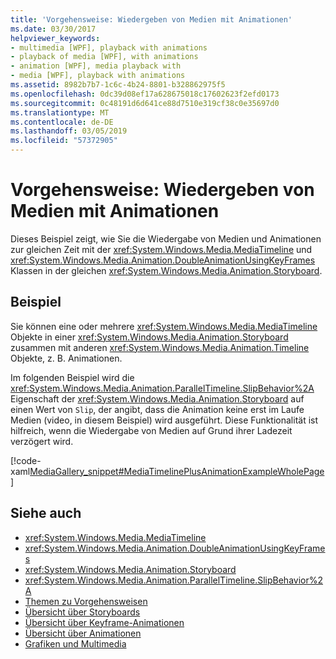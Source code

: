 ```yaml
---
title: 'Vorgehensweise: Wiedergeben von Medien mit Animationen'
ms.date: 03/30/2017
helpviewer_keywords:
- multimedia [WPF], playback with animations
- playback of media [WPF], with animations
- animation [WPF], media playback with
- media [WPF], playback with animations
ms.assetid: 8982b7b7-1c6c-4b24-8801-b328862975f5
ms.openlocfilehash: 0dc39d08ef17a628675018c17602623f2efd0173
ms.sourcegitcommit: 0c48191d6d641ce88d7510e319cf38c0e35697d0
ms.translationtype: MT
ms.contentlocale: de-DE
ms.lasthandoff: 03/05/2019
ms.locfileid: "57372905"
---
```

# <a name="how-to-play-media-with-animations"></a>Vorgehensweise: Wiedergeben von Medien mit Animationen
Dieses Beispiel zeigt, wie Sie die Wiedergabe von Medien und Animationen zur gleichen Zeit mit der <xref:System.Windows.Media.MediaTimeline> und <xref:System.Windows.Media.Animation.DoubleAnimationUsingKeyFrames> Klassen in der gleichen <xref:System.Windows.Media.Animation.Storyboard>.  
  
## <a name="example"></a>Beispiel  
 Sie können eine oder mehrere <xref:System.Windows.Media.MediaTimeline> Objekte in einer <xref:System.Windows.Media.Animation.Storyboard> zusammen mit anderen <xref:System.Windows.Media.Animation.Timeline> Objekte, z. B. Animationen.  
  
 Im folgenden Beispiel wird die <xref:System.Windows.Media.Animation.ParallelTimeline.SlipBehavior%2A> Eigenschaft der <xref:System.Windows.Media.Animation.Storyboard> auf einen Wert von `Slip`, der angibt, dass die Animation keine erst im Laufe Medien (video, in diesem Beispiel) wird ausgeführt. Diese Funktionalität ist hilfreich, wenn die Wiedergabe von Medien auf Grund ihrer Ladezeit verzögert wird.  
  
 [!code-xaml[MediaGallery_snippet#MediaTimelinePlusAnimationExampleWholePage](~/samples/snippets/csharp/VS_Snippets_Wpf/MediaGallery_snippet/CSharp/MediaTimelinePlusAnimationExample.xaml#mediatimelineplusanimationexamplewholepage)]  
  
## <a name="see-also"></a>Siehe auch
- <xref:System.Windows.Media.MediaTimeline>
- <xref:System.Windows.Media.Animation.DoubleAnimationUsingKeyFrames>
- <xref:System.Windows.Media.Animation.Storyboard>
- <xref:System.Windows.Media.Animation.ParallelTimeline.SlipBehavior%2A>
- [Themen zu Vorgehensweisen](audio-and-video-how-to-topics.md)
- [Übersicht über Storyboards](storyboards-overview.md)
- [Übersicht über Keyframe-Animationen](key-frame-animations-overview.md)
- [Übersicht über Animationen](animation-overview.md)
- [Grafiken und Multimedia](index.md)
